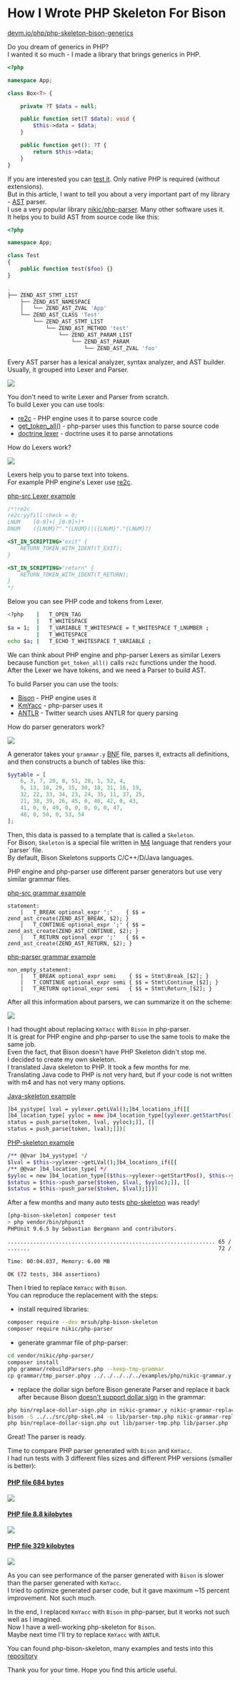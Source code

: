 # How I Wrote PHP Skeleton For Bison

<a href="https://devm.io/php/php-skeleton-bison-generics" class="link-secondary" target="_blank">devm.io/php/php-skeleton-bison-generics</a>

Do you dream of generics in PHP?<br>
I wanted it so much - I made a library that brings generics in PHP.
```php
<?php

namespace App;

class Box<T> {

    private ?T $data = null;

    public function set(T $data): void {
        $this->data = $data;
    }

    public function get(): ?T {
        return $this->data;
    }
}
```
If you are interested you can [test it](https://github.com/mrsuh/php-generics). Only native PHP is required (without extensions).<br>
But in this article, I want to tell you about a very important part of my library - [AST](https://en.wikipedia.org/wiki/Abstract_syntax_tree) parser.<br>
I use a very popular library [nikic/php-parser](https://github.com/nikic/PHP-Parser). Many other software uses it.<br>
It helps you to build AST from source code like this:

```php
<?php

namespace App;

class Test
{
    public function test($foo) {}
}
```

```bash
.
├── ZEND_AST_STMT_LIST
    ├── ZEND_AST_NAMESPACE
    │   └── ZEND_AST_ZVAL 'App'
    └── ZEND_AST_CLASS 'Test'
        └── ZEND_AST_STMT_LIST
            └── ZEND_AST_METHOD 'test'
                └── ZEND_AST_PARAM_LIST
                    └── ZEND_AST_PARAM
                        └── ZEND_AST_ZVAL 'foo'
```

Every AST parser has a lexical analyzer, syntax analyzer, and AST builder. Usually, it grouped into Lexer and Parser.

![](./images/ast-builder.png)

You don't need to write Lexer and Parser from scratch.<br>
To build Lexer you can use tools:
* [re2c](https://re2c.org) - PHP engine uses it to parse source code
* [get_token_all()](https://www.php.net/manual/en/function.token-get-all.php) - php-parser uses this function to parse source code
* [doctrine lexer](https://github.com/doctrine/lexer) - doctrine uses it to parse annotations

How do Lexers work?

![](./images/lexer.png)

Lexers help you to parse text into tokens.<br>
For example PHP engine's Lexer use [re2c](https://re2c.org).

[php-src Lexer example](https://github.com/php/php-src/blob/master/Zend/zend_language_scanner.l)
```c
/*!re2c
re2c:yyfill:check = 0;
LNUM	[0-9]+(_[0-9]+)*
DNUM	({LNUM}?"."{LNUM})|({LNUM}"."{LNUM}?)

<ST_IN_SCRIPTING>"exit" {
	RETURN_TOKEN_WITH_IDENT(T_EXIT);
}

<ST_IN_SCRIPTING>"return" {
	RETURN_TOKEN_WITH_IDENT(T_RETURN);
}
*/
```

Below you can see PHP code and tokens from Lexer.
```bash
<?php    |   T_OPEN_TAG
         |   T_WHITESPACE
$a = 1;  |   T_VARIABLE T_WHITESPACE = T_WHITESPACE T_LNUMBER ;
         |   T_WHITESPACE
echo $a; |   T_ECHO T_WHITESPACE T_VARIABLE ;
```

We can think about PHP engine and php-parser Lexers as similar Lexers because function `get_token_all()` calls `re2c` functions under the hood.<br>
After the Lexer we have tokens, and we need a Parser to build AST.

To build Parser you can use the tools:
* [Bison](https://www.gnu.org/software/bison/) - PHP engine uses it
* [KmYacc](https://github.com/ircmaxell/PHP-Yacc) - php-parser uses it
* [ANTLR](https://www.antlr.org) - Twitter search uses ANTLR for query parsing

How do parser generators work?

![](./images/parser-generator.png)

A generator takes your `grammar.y` [BNF](https://en.wikipedia.org/wiki/Backus–Naur_form) file, parses it, extracts all definitions, and then constructs a bunch of tables like this:
```php
$yytable = [
    6, 3, 7, 20, 8, 51, 28, 1, 52, 4,
    9, 13, 10, 29, 15, 30, 18, 31, 16, 19,
    32, 22, 33, 34, 23, 24, 35, 11, 37, 25,
    21, 38, 39, 26, 45, 0, 40, 42, 0, 43,
    41, 0, 0, 49, 0, 0, 0, 0, 0, 47,
    48, 0, 50, 0, 53, 54
];
```

Then, this data is passed to a template that is called a `Skeleton`.<br>
For Bison, `Skeleton` is a special file written in [M4](https://en.wikipedia.org/wiki/M4_(computer_language)) language that renders your `parser` file.<br>
By default, Bison Skeletons supports C/C++/D/Java languages.

PHP engine and php-parser use different parser generators but use very similar grammar files.

[php-src grammar example](https://github.com/php/php-src/blob/master/Zend/zend_language_parser.y)
```bnf
statement:
    |   T_BREAK optional_expr ';'    { $$ = zend_ast_create(ZEND_AST_BREAK, $2); }
    |   T_CONTINUE optional_expr ';' { $$ = zend_ast_create(ZEND_AST_CONTINUE, $2); }
    |   T_RETURN optional_expr ';'   { $$ = zend_ast_create(ZEND_AST_RETURN, $2); }
```

[php-parser grammar example](https://github.com/nikic/PHP-Parser/blob/4.x/grammar/php7.y)
```bnf
non_empty_statement:
    |   T_BREAK optional_expr semi    { $$ = Stmt\Break_[$2]; }
    |   T_CONTINUE optional_expr semi { $$ = Stmt\Continue_[$2]; }
    |   T_RETURN optional_expr semi   { $$ = Stmt\Return_[$2]; }
```

After all this information about parsers, we can summarize it on the scheme:

![](./images/bison-kmyacc.png)

I had thought about replacing `KmYacc` with `Bison` in php-parser.<br>
It is great for PHP engine and php-parser to use the same tools to make the same job.<br>
Even the fact, that Bison doesn't have PHP Skeleton didn't stop me.<br>
I decided to create my own skeleton.<br>
I translated Java skeleton to PHP. It took a few months for me.<br>
Translating Java code to PHP is not very hard, but if your code is not written with m4 and has not very many options.

[Java-skeleton example](https://github.com/akimd/bison/blob/master/data/skeletons/lalr1.java)
```bash
]b4_yystype[ lval = yylexer.getLVal();]b4_locations_if([[
]b4_location_type[ yyloc = new ]b4_location_type[(yylexer.getStartPos(), yylexer.getEndPos());
status = push_parse(token, lval, yyloc);]], [[
status = push_parse(token, lval);]])[
```

[PHP-skeleton example](https://github.com/mrsuh/php-bison-skeleton/blob/master/src/lalr1.php)
```bash
/** @@var ]b4_yystype[ */
$lval = $this->yylexer->getLVal();]b4_locations_if([[
/** @@var ]b4_location_type[ */
$yyloc = new ]b4_location_type[($this->yylexer->getStartPos(), $this->yylexer->getEndPos());
$status = $this->push_parse($token, $lval, $yyloc);]], [[
$status = $this->push_parse($token, $lval);]])[
```

After a few months and many auto tests [php-skeleton](https://github.com/mrsuh/php-bison-skeleton) was ready!

```bash
[php-bison-skeleton] composer test
> php vendor/bin/phpunit
PHPUnit 9.6.5 by Sebastian Bergmann and contributors.

................................................................. 65 / 72 ( 90%)
.......                                                           72 / 72 (100%)

Time: 00:04.037, Memory: 6.00 MB

OK (72 tests, 384 assertions)
```

Then I tried to replace `KmYacc` with `Bison`.<br>
You can reproduce the replacement with the steps:

* install required libraries:
```bash
composer require --dev mrsuh/php-bison-skeleton
composer require nikic/php-parser
```

* generate grammar file of php-parser:
```bash
cd vendor/nikic/php-parser/
composer install
php grammar/rebuildParsers.php --keep-tmp-grammar
cp grammar/tmp_parser.phpy ../../../../../examples/php/nikic-grammar.y
```

* replace the dollar sign before Bison generate Parser and replace it back after because Bison [doesn't support dollar sign](https://github.com/akimd/bison/issues/100) in the grammar:
```bash
php bin/replace-dollar-sign.php in nikic-grammar.y nikic-grammar-replaced.y
bison -S ../../src/php-skel.m4 -o lib/parser-tmp.php nikic-grammar-replaced.y
php bin/replace-dollar-sign.php out lib/parser-tmp.php lib/parser.php
```

Great! The parser is ready.

Time to compare PHP parser generated with `Bison` and `KmYacc`.<br>
I had run tests with 3 different files sizes and different PHP versions (smaller is better):

#### [PHP file 684 bytes](https://github.com/mrsuh/php-bison-skeleton/blob/master/examples/php/bin/parse-bison.php)
![](./images/chart-little.png)

#### [PHP file 8.8 kilobytes](https://github.com/nikic/PHP-Parser/blob/4.x/lib/PhpParser/Lexer/Emulative.php)
![](./images/chart-mid.png)

#### [PHP file 329 kilobytes](https://github.com/mrsuh/php-bison-skeleton/blob/master/examples/php/lib/parser.php)
![](./images/chart-big.png)

As you can see performance of the parser generated with `Bison` is slower than the parser generated with `KmYacc`.<br>
I tried to optimize generated parser code, but it gave maximum  ~15 percent improvement. Not such much.<br>

In the end, I replaced `KmYacc` with `Bison` in php-parser, but it works not such well as I imagined.<br>
Now I have a well-working php-skeleton for `Bison`.<br>
Maybe next time I'll try to replace `KmYacc` with `ANTLR`.

You can found php-bison-skeleton, many examples and tests into this [repository](https://github.com/mrsuh/php-bison-skeleton)

Thank you for your time. Hope you find this article useful.
